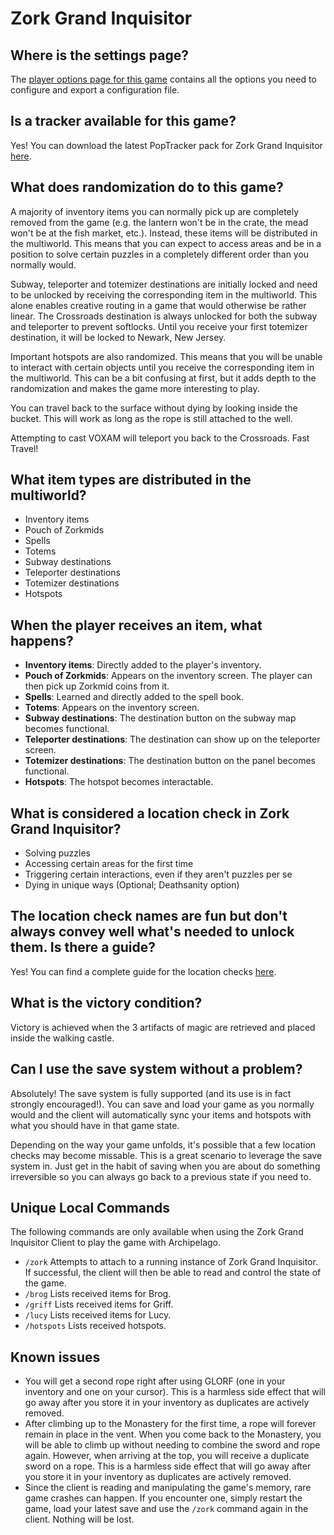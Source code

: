 # Zork Grand Inquisitor

## Where is the settings page?

The [player options page for this game](../player-options) contains all the options you need to configure and export a
configuration file.

## Is a tracker available for this game?

Yes! You can download the latest PopTracker pack for Zork Grand Inquisitor [here](https://github.com/SerpentAI/ZorkGrandInquisitorAPTracker/releases/latest).

## What does randomization do to this game?

A majority of inventory items you can normally pick up are completely removed from the game (e.g. the lantern won't be 
in the crate, the mead won't be at the fish market, etc.). Instead, these items will be distributed in the multiworld.
This means that you can expect to access areas and be in a position to solve certain puzzles in a completely different 
order than you normally would.

Subway, teleporter and totemizer destinations are initially locked and need to be unlocked by receiving the 
corresponding item in the multiworld. This alone enables creative routing in a game that would otherwise be rather 
linear. The Crossroads destination is always unlocked for both the subway and teleporter to prevent softlocks. Until you
receive your first totemizer destination, it will be locked to Newark, New Jersey. 

Important hotspots are also randomized. This means that you will be unable to interact with certain objects until you 
receive the corresponding item in the multiworld. This can be a bit confusing at first, but it adds depth to the
randomization and makes the game more interesting to play.

You can travel back to the surface without dying by looking inside the bucket. This will work as long as the rope is
still attached to the well.

Attempting to cast VOXAM will teleport you back to the Crossroads. Fast Travel!

## What item types are distributed in the multiworld?

- Inventory items
- Pouch of Zorkmids
- Spells
- Totems
- Subway destinations
- Teleporter destinations
- Totemizer destinations
- Hotspots

## When the player receives an item, what happens?

- **Inventory items**: Directly added to the player's inventory.
- **Pouch of Zorkmids**: Appears on the inventory screen. The player can then pick up Zorkmid coins from it.
- **Spells**: Learned and directly added to the spell book.
- **Totems**: Appears on the inventory screen.
- **Subway destinations**: The destination button on the subway map becomes functional.
- **Teleporter destinations**: The destination can show up on the teleporter screen.
- **Totemizer destinations**: The destination button on the panel becomes functional.
- **Hotspots**: The hotspot becomes interactable.

## What is considered a location check in Zork Grand Inquisitor?

- Solving puzzles
- Accessing certain areas for the first time
- Triggering certain interactions, even if they aren't puzzles per se
- Dying in unique ways (Optional; Deathsanity option)

## The location check names are fun but don't always convey well what's needed to unlock them. Is there a guide?

Yes! You can find a complete guide for the location checks [here](https://gist.github.com/nbrochu/f7bed7a1fef4e2beb67ad6ddbf18b970).

## What is the victory condition?

Victory is achieved when the 3 artifacts of magic are retrieved and placed inside the walking castle.

## Can I use the save system without a problem?

Absolutely! The save system is fully supported (and its use is in fact strongly encouraged!). You can save and load your 
game as you normally would and the client will automatically sync your items and hotspots with what you should have in 
that game state. 

Depending on the way your game unfolds, it's possible that a few location checks may become missable. This is a great 
scenario to leverage the save system in. Just get in the habit of saving when you are about do something irreversible so
you can always go back to a previous state if you need to.

## Unique Local Commands
The following commands are only available when using the Zork Grand Inquisitor Client to play the game with Archipelago.

- `/zork` Attempts to attach to a running instance of Zork Grand Inquisitor. If successful, the client will then be able 
   to read and control the state of the game.
- `/brog` Lists received items for Brog.
- `/griff` Lists received items for Griff.
- `/lucy` Lists received items for Lucy.
- `/hotspots` Lists received hotspots.

## Known issues

- You will get a second rope right after using GLORF (one in your inventory and one on your cursor). This is a harmless
  side effect that will go away after you store it in your inventory as duplicates are actively removed.
- After climbing up to the Monastery for the first time, a rope will forever remain in place in the vent. When you come
  back to the Monastery, you will be able to climb up without needing to combine the sword and rope again. However, when
  arriving at the top, you will receive a duplicate sword on a rope. This is a harmless side effect that will go away
  after you store it in your inventory as duplicates are actively removed.
- Since the client is reading and manipulating the game's memory, rare game crashes can happen. If you encounter one, 
  simply restart the game, load your latest save and use the `/zork` command again in the client. Nothing will be lost.
